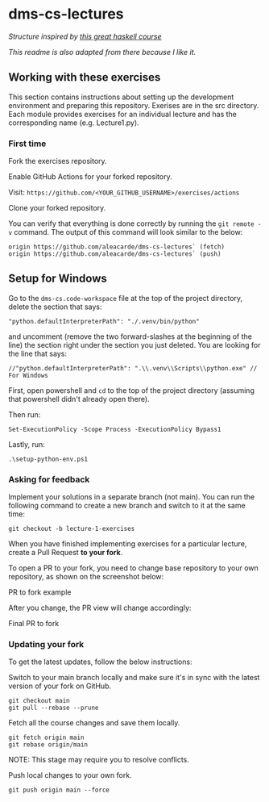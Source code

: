 # dms-cs-lectures

*Structure inspired by [this great haskell course](https://github.com/haskell-beginners-2022/exercises)*

*This readme is also adapted from there because I like it.*

## Working with these exercises
This section contains instructions about setting up the development environment and preparing this repository.
Exerises are in the src directory. Each module provides exercises for an individual lecture and has the corresponding name (e.g. Lecture1.py).

### First time
Fork the exercises repository.

Enable GitHub Actions for your forked repository.

Visit: `https://github.com/<YOUR_GITHUB_USERNAME>/exercises/actions`

Clone your forked repository.

You can verify that everything is done correctly by running the `git remote -v` command. The output of this command will look similar to the below:

```
origin https://github.com/aleacarde/dms-cs-lectures` (fetch)
origin https://github.com/aleacarde/dms-cs-lectures` (push)
```

## Setup for Windows

Go to the `dms-cs.code-workspace` file at the top of the project directory, delete the section that says:

`"python.defaultInterpreterPath": "./.venv/bin/python"`

and uncomment (remove the two forward-slashes at the beginning of the line) the section right under the section you just deleted. You are looking for the line that says:

`//"python.defaultInterpreterPath": ".\\.venv\\Scripts\\python.exe" // For Windows`

First, open powershell and `cd` to the top of the project directory (assuming that powershell didn't already open there).

Then run:

`Set-ExecutionPolicy -Scope Process -ExecutionPolicy Bypass1`

Lastly, run:

`.\setup-python-env.ps1`

### Asking for feedback
Implement your solutions in a separate branch (not main). You can run the following command to create a new branch and switch to it at the same time:

`git checkout -b lecture-1-exercises`

When you have finished implementing exercises for a particular lecture, create a Pull Request **to your fork**.

To open a PR to your fork, you need to change base repository to your own repository, as shown on the screenshot below:

PR to fork example

After you change, the PR view will change accordingly:

Final PR to fork

### Updating your fork
To get the latest updates, follow the below instructions:

Switch to your main branch locally and make sure it's in sync with the latest version of your fork on GitHub.
```
git checkout main
git pull --rebase --prune
```
Fetch all the course changes and save them locally.
```
git fetch origin main
git rebase origin/main
```
NOTE: This stage may require you to resolve conflicts.

Push local changes to your own fork.

`git push origin main --force`
